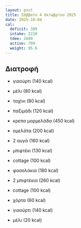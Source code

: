 ```yaml
---
layout: post
title: Σάββατο 4 Οκτωβρίου 2025
date: 2025-10-04
cal:
  deficit: 389
  intake: 2220
  tdee: 2609
  active: 709
  weight: 95.6
---
```


## Διατροφή


- γιαούρτι (140 kcal)
- μέλι (80 kcal)
- ταχίνι (80 kcal)
- παξιμάδι (120 kcal)

- κρεπα μαρμελάδα (450 kcal)
- ομελάτα (200 kcal)
- 2 αυγά (160 kcal)


- μπιφτέκι (130 kcal)
- cottage (100 kcal)
- φασολάκια (180 kcal)

- 2 μπιφτέκια (260 kcal)
- cottage (100 kcal)
- χόρτα (60 kcal)

- γιαούρτι (140 kcal)
- μέλι (20 kcal)
